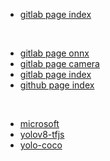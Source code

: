 
- [gitlab page index](https://jiechau.gitlab.io/yolo8custom/index.html)

<br/>

- [gitlab page onnx](https://jiechau.gitlab.io/yolo8custom/index_onnx.html)
- [gitlab page camera](https://jiechau.gitlab.io/yolo8custom/index_camera.html)
- [gitlab page index](https://jiechau.gitlab.io/yolo8custom/index.html)
- [github page index](https://jiechau.github.io/yolo8custom/index.html)

<br/>

- [microsoft](https://microsoft.github.io/onnxjs-demo/#/)
- [yolov8-tfjs](https://hyuto.github.io/yolov8-tfjs/)
- [yolo-coco](https://reu2018dl.github.io/model_coco.html)
